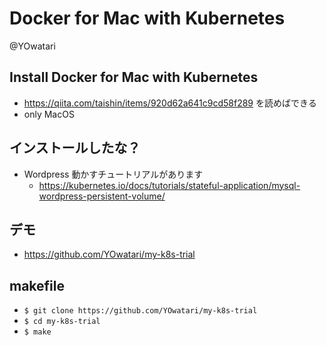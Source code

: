 # Docker for Mac with Kubernetes
@YOwatari

## Install Docker for Mac with Kubernetes
- https://qiita.com/taishin/items/920d62a641c9cd58f289 を読めばできる
- only MacOS


## インストールしたな？
- Wordpress 動かすチュートリアルがあります
  - https://kubernetes.io/docs/tutorials/stateful-application/mysql-wordpress-persistent-volume/

## デモ
- https://github.com/YOwatari/my-k8s-trial


## makefile
- `$ git clone https://github.com/YOwatari/my-k8s-trial`
- `$ cd my-k8s-trial`
- `$ make`

